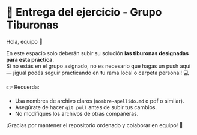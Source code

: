 # 🦈 Entrega del ejercicio - Grupo Tiburonas

Hola, equipo 💫

En este espacio solo deberán subir su solución **las tiburonas designadas para esta práctica**.  
Si no estás en el grupo asignado, no es necesario que hagas un push aquí — ¡igual podés seguir practicando en tu rama local o carpeta personal! 💻

👉 Recuerda:
- Usa nombres de archivo claros (`nombre-apellido.md` o pdf o similar).
- Asegúrate de hacer `git pull` antes de subir tus cambios.
- No modifiques los archivos de otras compañeras.

¡Gracias por mantener el repositorio ordenado y colaborar en equipo! 🧩
